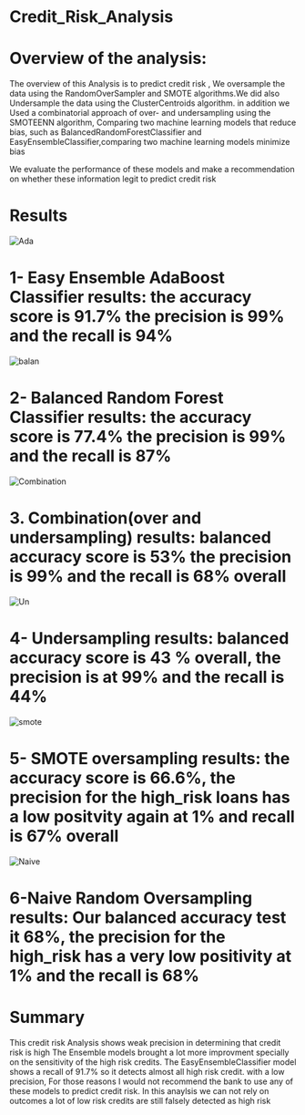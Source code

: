 # Credit_Risk_Analysis


# Overview of the analysis:

The overview of this Analysis is to predict  credit risk , We oversample the data using the RandomOverSampler and SMOTE algorithms.We did also
Undersample the data using the ClusterCentroids algorithm. in addition we  Used a combinatorial approach of over- and undersampling using the SMOTEENN algorithm,
Comparing  two machine learning models that reduce bias,  such as BalancedRandomForestClassifier and EasyEnsembleClassifier,comparing two machine learning models minimize  bias



We  evaluate the performance of these models and make a recommendation on whether these information legit  to predict credit risk 


# Results


![Ada](https://user-images.githubusercontent.com/82621077/130371140-ef9746e0-47e0-4e4e-9422-21086e378a11.png)


# 1- Easy Ensemble AdaBoost Classifier results: the accuracy score is 91.7% the precision is 99% and the recall is 94%





![balan](https://user-images.githubusercontent.com/82621077/130371418-b5d6e339-1f1f-4aab-9a4f-16393faf5da3.png)

# 2- Balanced Random Forest Classifier results: the accuracy score is 77.4% the precision is 99% and the recall is 87%







![Combination](https://user-images.githubusercontent.com/82621077/130371539-cbf355ad-c5cc-4b61-9777-e1bccbf7eb16.png)

# 3. Combination(over and undersampling) results: balanced accuracy score is 53% the precision is 99% and the recall is 68% overall





![Un](https://user-images.githubusercontent.com/82621077/130371614-e62d14db-5257-4b7c-b49e-fd6aa48df7ae.png)

# 4- Undersampling results: balanced accuracy score is 43 % overall, the precision is at 99% and the recall is 44%






![smote](https://user-images.githubusercontent.com/82621077/130371704-a5df3777-03b9-4c76-8ddf-98726d1e37f2.png)


# 5- SMOTE oversampling results: the accuracy score is 66.6%, the precision for the high_risk loans has a low positvity again at 1% and recall is 67% overall








![Naive](https://user-images.githubusercontent.com/82621077/130371761-12a3b2cf-b9c1-4979-8c54-8a6dc36dd6a6.png)


# 6-Naive Random Oversampling results: Our balanced accuracy test it 68%, the precision for the high_risk has a very low positivity at 1% and the recall is 68%




# Summary 

This credit risk Analysis  shows weak precision in determining  that credit risk is high 
The Ensemble models brought a lot more improvment specially on the sensitivity of the high risk credits.
The EasyEnsembleClassifier model shows a recall of 91.7% so it detects almost all high risk credit.  with a low precision, 
For those reasons I would not recommend the bank to use any of these models to predict credit risk.
In this anaylsis we can not rely on outcomes a lot of low risk credits are still falsely detected as high risk


